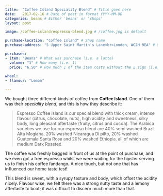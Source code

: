 ```yaml
---
title:  "Coffee Island Speciality Blend" # Title goes here
date:   2017-02-16 # Date of post in format YYYY-MM-DD 
categories: beans # Either 'beans' or 'shops'
layout: post

image: /coffee-island/espresso-blend.jpg # /coffee.jpg is default

purchase-location: "Coffee Island" # Shop name
purchase-address: "5 Upper Saint Martin's Lane<br>London, WC2H 9EA" # Shop address

purchases:
- item: "Beans" # What was purchase (i.e. a latte)  
  volume: "1" # How many (i.e. 1)
  price: "6.50" # How much 1 of the item costs without the £ sign (i.e. 3.50)
  
wheel:
- flavour: "Lemon"

---
```


We bought three different kinds of coffee from **Coffee Island**. One of them was their *speciality blend*, and this is how they describe it:

> Espresso Coffee Island is our special blend with thick cream, intense flavour (citrus, chocolate, nuts), high acidity and sweetness, silky body, long pleasant aftertaste (fruity, citrus and cocoa). The Arabica varieties we use for our espresso blend are 40% semi washed Brazil Alta Mogiana, 20% washed Nicaragua Di pilto, 20% washed Guatemala Santa Rosa and 20% washed Ethiopia, all of which are medium Dark Roasted.

The coffee was freshly bagged in front of us at the point of purchase, and we even got a free espresso whilst we were waiting for the hipster serving us to finish his coffee fandango. A nice touch, but not one that has influenced our home taste test!

This blend is sweet, with a syrupy texture and body, which offset the acidity nicely. Flavour wise, we felt there was a strong nutty taste and a lemony aftertaste to boot; it was difficult to discern much more than that.